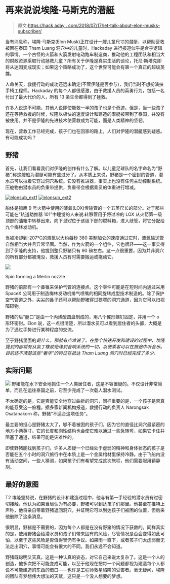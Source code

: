 # 再来说说埃隆·马斯克的潜艇

> 原文:[https://hack aday . com/2018/07/17/let-talk-about-elon-musks-subscriber/](https://hackaday.com/2018/07/17/lets-talk-about-elon-musks-submarine/)

当有消息称，埃隆·马斯克(Elon Musk)正在设计一艘儿童尺寸的潜艇，以帮助营救被困在泰国 Tham Luang 洞穴中的儿童时，Hackaday 进行报道似乎是合乎逻辑的事情。一个古怪的火箭和火箭发射电动跑车制造商，推动他的工程团队和相当大的财政资源采取行动拯救儿童？所有关于伊隆是真实生活的谈论，托尼·斯塔克即将从迷因变成现实；如果这个策略成功了，这个世界可能会有第一个真正的超级英雄。

人命关天，救援行动的成功还远未确定(不管伊隆是否参与)，我们当时不想扮演扶手椅工程师。Hackaday 的每个人都很感激，由于救援人员的英勇行为，包括一名付出了最大代价的人，所有 13 条生命都得到了拯救。

许多人说这不可能，其他人说即使能救一半的孩子也是个奇迹。但是，当一些孩子还在等待救援的时候，埃隆以极快的速度设计和建造的潜艇被带到了泰国，并没有被使用。并不是伊隆的先进技术使营救成为可能，而是人类精神的坚韧。

现在，营救工作已经完成，孩子们也在回家的路上，人们对伊隆的潜艇感到疑惑。有可能成功吗？

## 野猪

首先，让我们看看我们对伊隆的创作有什么了解。以儿童足球队的名字命名为“野猪”,称这艘船为潜艇可能有些过分了。从本质上来说，野猪是一个密封的管道，潜水员可以拉着它穿过洞穴系统。它没有推进器，事实上也没有任何主动控制系统。压舱物由潜水员的负重带提供，负重带会根据乘员的体重进行增减。

 [![elonsub_ext1](../Images/54c8ed135387875bce744e0dc58edda0.png "elonsub_ext1")](https://i0.wp.com/hackaday.com/wp-content/uploads/2018/07/elonsub_ext1.jpg?ssl=1)  [![elonsub_ext2](../Images/a1f9198c9280edcbf2176be5645c43b7.png "elonsub_ext2")](https://i0.wp.com/hackaday.com/wp-content/uploads/2018/07/elonsub_ext2.jpg?ssl=1) 

船体是猎鹰 9 号火箭中使用的液氧(LOX)传输管的一个五英尺长的部分。对于那些可能在“轨道助推器 101”中睡觉的人来说:转移管用于将过冷的 LOX 从火箭第一级顶部的油箱中转移出来，向下*通过*位于该级下部的燃料箱，进入歧管，将它分配给九个梅林发动机。

当被冷却到-207℃的液氧以大约每秒 380 美制加仑的速度通过它时，液氧输送管自然相当大并且异常坚固。当然，作为火箭的一个组件，它也很轻——这一事实得到了伊隆的支持，他提到整只野猪只有 90 磅左右。这一点很重要，因为并非洞穴的所有部分都被淹没，救援人员有时需要搬运或拖动它。

[![](../Images/53cd468f51799e8c3c899ed79b458b17.png)](https://hackaday.com/wp-content/uploads/2018/07/elonsub_nozzle.jpg)

Spin forming a Merlin nozzle

野猪的前部有一个鼻锥来保护气管的连接点。这个零件可能是在短时间内通过采用 SpaceX 公司用于制造梅林发动机排气喷嘴的相同旋转成型技术制造的。除了保护空气管道之外，尖尖的鼻子还可以帮助野猪穿过狭窄的洞穴通道，因为它可以扫视障碍物。

野猪的后“舱口”是由一个丙烯酸圆盘制成的，用八个翼形螺钉固定，并用一个 o 形环密封。Elon 说，这一点很清楚，所以潜水员可以看到居住者的头部，大概是为了通过手势进行某种程度的交流。

至于野猪里面的*是什么，那就有点难说了。在整个快速开发和建设的过程中，埃隆提到内部将有从氯丁橡胶绝缘到音响系统的一切，以便乘客可以在旅途中听音乐。目前还不清楚这些“奢华”的特征在抵达 Tham Luang 洞穴时已经完成了多少。*

## 实际问题

[![](../Images/ebab5de47c34f041afc265f457467c2f.png)](https://hackaday.com/wp-content/uploads/2018/07/elonsub_test.jpg) 野猪能在水下安全地抓住一个人类居住者，这是不容置疑的。不仅设计非常简单，而且在运往泰国之前，它至少完成了一次载人潜水测试。

不太确定的是，它是否能安全地穿过曲折的洞穴，同样重要的是，一个孩子是否真的能忍受这一旅程。据多家新闻机构报道，救援行动的负责人 Narongsak Osatanakorn 称，野猪“不适合这项任务”。

最主要的担心是野猪太大了，够不着被困的孩子们，因为它的直径比洞穴最紧密的地方小两英寸。它的长度和刚性结构也会使它难以通过一些急转弯，如果它卡住并阻塞了通道，结果可能是灾难性的。

即使野猪能找到孩子们，许多人质疑一个已经处于虚弱的精神和身体状态的孩子是否能在五个小时的洞穴旅行中在本质上是一个金属棺材里保持冷静。由于飞船内没有活动空间，一些人猜测，如果孩子们有希望完成这次旅程，他们需要服用镇静剂。

## 最好的意图

T2 埃隆坚持说，在野猪的设计和建造过程中，他与有第一手经验的潜水员有过密切接触，他认为如果当局认为有必要，野猪可以到达孩子们那里。他甚至在推特上声称，他将亲自带着野猪返回洞穴，并证明它可以到达孩子们被困的位置，但后来他删除了这条消息。

很明显，野猪是不需要的，因为每个人都是在没有野猪的情况下获救的。同样真实的是，使用野猪会给潜水员和孩子们带来固有的风险，尽管情况是否会变得如此可怕，以至于这些风险是否值得冒仍有争议。如果雨一直下，或者孩子们太虚弱而无法走出洞穴，事情可能会有很大的不同。我们永远不会知道。

野猪既聪明又天真，这是一种认真的姿态，对它自己来说太复杂了。这是一个人的创造，他多次把不可能变成可能，以至于他现在把每一个问题都视为建造每个人都说不可能建造的东西的借口——也许是工程师救星陷阱的受害者。毫无疑问，埃隆的团队有梦想伟大想法的天赋，这只是一个没人想要的梦想。